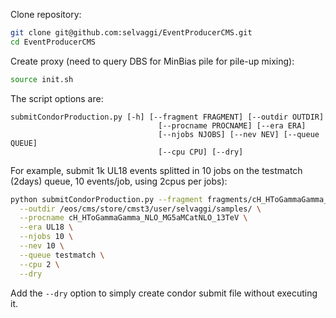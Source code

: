 Clone repository:


```bash
git clone git@github.com:selvaggi/EventProducerCMS.git
cd EventProducerCMS
```

Create proxy (need to query DBS for MinBias pile for pile-up mixing):

```bash
source init.sh
```


The script options are:

```
submitCondorProduction.py [-h] [--fragment FRAGMENT] [--outdir OUTDIR]
                                 [--procname PROCNAME] [--era ERA]
                                 [--njobs NJOBS] [--nev NEV] [--queue QUEUE]
                                 [--cpu CPU] [--dry]
```


For example, submit 1k UL18 events splitted in 10 jobs on the testmatch (2days) queue, 10 events/job, using 2cpus per jobs):

```bash
python submitCondorProduction.py --fragment fragments/cH_HToGammaGamma_NLO_MG5aMCatNLO_13TeV_cff.py \
  --outdir /eos/cms/store/cmst3/user/selvaggi/samples/ \
  --procname cH_HToGammaGamma_NLO_MG5aMCatNLO_13TeV \
  --era UL18 \
  --njobs 10 \
  --nev 10 \
  --queue testmatch \
  --cpu 2 \
  --dry
```

Add the ```--dry``` option to simply create condor submit file without executing it.
